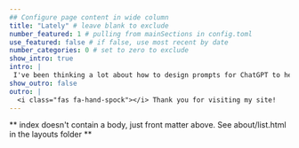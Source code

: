```yaml
---
## Configure page content in wide column
title: "Lately" # leave blank to exclude
number_featured: 1 # pulling from mainSections in config.toml
use_featured: false # if false, use most recent by date
number_categories: 0 # set to zero to exclude
show_intro: true
intro: |
 I've been thinking a lot about how to design prompts for ChatGPT to help with data cleaning in R. One area where this could be especially useful is writing regular expressions — a task I really dislike! I'm considering writing a proposal for an upcoming data librarian conference on this topic. I've had a lot of practice and wanted to share a few tricks that I learned along the way.
show_outro: false
outro: |
  <i class="fas fa-hand-spock"></i> Thank you for visiting my site!
---
```


** index doesn't contain a body, just front matter above.
See about/list.html in the layouts folder **